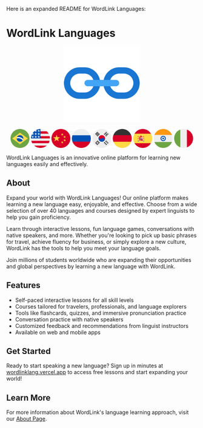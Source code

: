 Here is an expanded README for WordLink Languages:

# WordLink Languages

<p align="center">
  <img src="/public/images/logo.svg" width="200">
</p>

<p align="center">
  <img src="/public/images/flags/br.svg" width="50">
  <img src="/public/images/flags/us.svg" width="50">
  <img src="/public/images/flags/cn.svg" width="50">
  <img src="/public/images/flags/ru.svg" width="50">
  <img src="/public/images/flags/kr.svg" width="50">
  <img src="/public/images/flags/de.svg" width="50">
  <img src="/public/images/flags/es.svg" width="50">
  <img src="/public/images/flags/in.svg" width="50">
  <img src="/public/images/flags/it.svg" width="50">
</p>
WordLink Languages is an innovative online platform for learning new languages easily and effectively.

## About

Expand your world with WordLink Languages! Our online platform makes learning a new language easy, enjoyable, and effective. Choose from a wide selection of over 40 languages and courses designed by expert linguists to help you gain proficiency.

Learn through interactive lessons, fun language games, conversations with native speakers, and more. Whether you're looking to pick up basic phrases for travel, achieve fluency for business, or simply explore a new culture, WordLink has the tools to help you meet your language goals.

Join millions of students worldwide who are expanding their opportunities and global perspectives by learning a new language with WordLink.

## Features

- Self-paced interactive lessons for all skill levels
- Courses tailored for travelers, professionals, and language explorers
- Tools like flashcards, quizzes, and immersive pronunciation practice
- Conversation practice with native speakers
- Customized feedback and recommendations from linguist instructors
- Available on web and mobile apps

## Get Started

Ready to start speaking a new language? Sign up in minutes at [wordlinklang.vercel.app](https://wordlinklang.vercel.app/) to access free lessons and start expanding your world!

## Learn More

For more information about WordLink's language learning approach, visit our [About Page](https://wordlinklang.vercel.app/).
